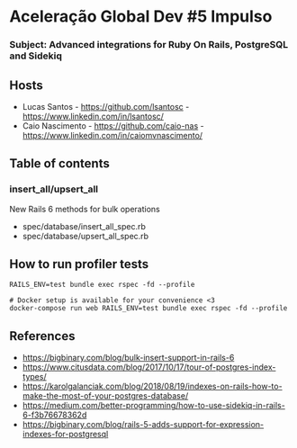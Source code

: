 # Aceleração Global Dev #5 Impulso
### Subject: Advanced integrations for Ruby On Rails, PostgreSQL and Sidekiq


## Hosts

- Lucas Santos - https://github.com/lsantosc - https://www.linkedin.com/in/lsantosc/
- Caio Nascimento - https://github.com/caio-nas - https://www.linkedin.com/in/caiomvnascimento/

## Table of contents

### insert_all/upsert_all
New Rails 6 methods for bulk operations

- spec/database/insert_all_spec.rb
- spec/database/upsert_all_spec.rb

## How to run profiler tests

```
RAILS_ENV=test bundle exec rspec -fd --profile

# Docker setup is available for your convenience <3
docker-compose run web RAILS_ENV=test bundle exec rspec -fd --profile
```

## References
- https://bigbinary.com/blog/bulk-insert-support-in-rails-6
- https://www.citusdata.com/blog/2017/10/17/tour-of-postgres-index-types/
- https://karolgalanciak.com/blog/2018/08/19/indexes-on-rails-how-to-make-the-most-of-your-postgres-database/
- https://medium.com/better-programming/how-to-use-sidekiq-in-rails-6-f3b76678362d
- https://bigbinary.com/blog/rails-5-adds-support-for-expression-indexes-for-postgresql
